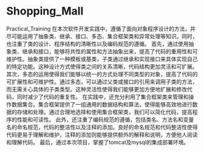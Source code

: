 # Shopping_Mall
Practical_Training
    在本次软件开发实践中，遵循了面向对象程序设计的方法，并尽可能运用了抽象类、继承、接口、多态、集合框架类和异常处理等知识。同时，也注重了类的设计、程序结构的清晰性以及编码规范的遵循。
    首先，通过使用抽象类、继承和接口，能够将共性的属性和方法抽象出来，提高了代码的重用性和可维护性。抽象类提供了一种模板或基类，子类通过继承和实现接口来具体实现自己的特定功能。这种设计方式使得类之间的关系清晰，代码结构更加灵活和可扩展。
    其次，多态的运用使得我们能够以统一的方式处理不同类型的对象，提高了代码的可扩展性和可维护性。通过多态，可以通过父类或接口的引用来调用子类的方法，而无需关心具体的子类类型。这种灵活性使得我们能够更加方便地扩展和修改代码，同时减少了代码的重复性。
    在实践中，还充分利用了集合框架类来管理和操作数据集合。集合框架提供了一组通用的数据结构和算法，使得能够高效地进行数据的存储和处理。通过合理地选择和使用集合框架类，我们可以简化代码，提高程序的性能和可读性。
    此外，还注重了编码规范的遵循，包括类名、方法名和变量名的命名规范，代码的整洁性以及注释的添加。良好的命名规范和代码整洁性使得代码更易于理解和维护，注释的添加则能够提供额外的解释和说明，方便他人阅读和理解代码。
    最后，通过本次项目，掌握了tomcat及mysql的集成部署环境。

